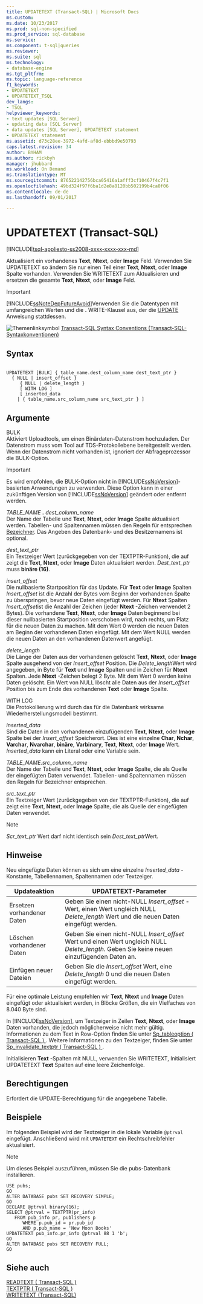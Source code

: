 ```yaml
---
title: UPDATETEXT (Transact-SQL) | Microsoft Docs
ms.custom: 
ms.date: 10/23/2017
ms.prod: sql-non-specified
ms.prod_service: sql-database
ms.service: 
ms.component: t-sql|queries
ms.reviewer: 
ms.suite: sql
ms.technology:
- database-engine
ms.tgt_pltfrm: 
ms.topic: language-reference
f1_keywords:
- UPDATETEXT
- UPDATETEXT_TSQL
dev_langs:
- TSQL
helpviewer_keywords:
- text updates [SQL Server]
- updating data [SQL Server]
- data updates [SQL Server], UPDATETEXT statement
- UPDATETEXT statement
ms.assetid: d73c28ee-3972-4afd-af8d-ebbbd9e50793
caps.latest.revision: 34
author: BYHAM
ms.author: rickbyh
manager: jhubbard
ms.workload: On Demand
ms.translationtype: MT
ms.sourcegitcommit: 876522142756bca05416a1afff3cf10467f4c7f1
ms.openlocfilehash: 49bd324f97f6ba1d2e8a8120bb502199b4ca0f06
ms.contentlocale: de-de
ms.lasthandoff: 09/01/2017

---
```

# <a name="updatetext-transact-sql"></a>UPDATETEXT (Transact-SQL)
[!INCLUDE[tsql-appliesto-ss2008-xxxx-xxxx-xxx-md](../../includes/tsql-appliesto-ss2008-xxxx-xxxx-xxx-md.md)]

  Aktualisiert ein vorhandenes **Text**, **Ntext**, oder **Image** Feld. Verwenden Sie UPDATETEXT so ändern Sie nur einen Teil einer **Text**, **Ntext**, oder **Image** Spalte vorhanden. Verwenden Sie WRITETEXT zum Aktualisieren und ersetzen die gesamte **Text**, **Ntext**, oder **Image** Feld.  
  
> [!IMPORTANT]  
>  [!INCLUDE[ssNoteDepFutureAvoid](../../includes/ssnotedepfutureavoid-md.md)]Verwenden Sie die Datentypen mit umfangreichen Werten und die **.** WRITE-Klausel aus, der die [UPDATE](../../t-sql/queries/update-transact-sql.md) Anweisung stattdessen.  
  
 ![Themenlinksymbol](../../database-engine/configure-windows/media/topic-link.gif "Topic link icon") [Transact-SQL Syntax Conventions (Transact-SQL-Syntaxkonventionen)](../../t-sql/language-elements/transact-sql-syntax-conventions-transact-sql.md)  
  
## <a name="syntax"></a>Syntax  
  
```  
  
UPDATETEXT [BULK] { table_name.dest_column_name dest_text_ptr }  
  { NULL | insert_offset }  
     { NULL | delete_length }  
     [ WITH LOG ]  
     [ inserted_data  
    | { table_name.src_column_name src_text_ptr } ]  
```  
  
## <a name="arguments"></a>Argumente  
 BULK  
 Aktiviert Uploadtools, um einen Binärdaten-Datenstrom hochzuladen. Der Datenstrom muss vom Tool auf TDS-Protokollebene bereitgestellt werden. Wenn der Datenstrom nicht vorhanden ist, ignoriert der Abfrageprozessor die BULK-Option.  
  
> [!IMPORTANT]  
>  Es wird empfohlen, die BULK-Option nicht in [!INCLUDE[ssNoVersion](../../includes/ssnoversion-md.md)]-basierten Anwendungen zu verwenden. Diese Option kann in einer zukünftigen Version von [!INCLUDE[ssNoVersion](../../includes/ssnoversion-md.md)] geändert oder entfernt werden.  
  
 *TABLE_NAME* **.** *dest_column_name*  
 Der Name der Tabelle und **Text**, **Ntext**, oder **Image** Spalte aktualisiert werden. Tabellen- und Spaltennamen müssen den Regeln für entsprechen [Bezeichner](../../relational-databases/databases/database-identifiers.md). Das Angeben des Datenbank- und des Besitzernamens ist optional.  
  
 *dest_text_ptr*  
 Ein Textzeiger Wert (zurückgegeben von der TEXTPTR-Funktion), die auf zeigt die **Text**, **Ntext**, oder **Image** Daten aktualisiert werden. *Dest_text_ptr* muss **binäre (**16**)**.  
  
 *insert_offset*  
 Die nullbasierte Startposition für das Update. Für **Text** oder **Image** Spalten *Insert_offset* ist die Anzahl der Bytes vom Beginn der vorhandenen Spalte zu überspringen, bevor neue Daten eingefügt werden. Für **Ntext** Spalten *Insert_offset*ist die Anzahl der Zeichen (jeder **Ntext** -Zeichen verwendet 2 Bytes). Die vorhandene **Text**, **Ntext**, oder **Image** Daten beginnend bei dieser nullbasierten Startposition verschoben wird, nach rechts, um Platz für die neuen Daten zu machen. Mit dem Wert 0 werden die neuen Daten am Beginn der vorhandenen Daten eingefügt. Mit dem Wert NULL werden die neuen Daten an den vorhandenen Datenwert angefügt.  
  
 *delete_length*  
 Die Länge der Daten aus der vorhandenen gelöscht **Text**, **Ntext**, oder **Image** Spalte ausgehend von der *Insert_offset* Position. Die *Delete_length*Wert wird angegeben, in Byte für **Text** und **Image** Spalten und in Zeichen für **Ntext** Spalten. Jede **Ntext** -Zeichen belegt 2 Byte. Mit dem Wert 0 werden keine Daten gelöscht. Ein Wert von NULL löscht alle Daten aus der *Insert_offset* Position bis zum Ende des vorhandenen **Text** oder **Image** Spalte.  
  
 WITH LOG  
 Die Protokollierung wird durch das für die Datenbank wirksame Wiederherstellungsmodell bestimmt.  
  
 *inserted_data*  
 Sind die Daten in den vorhandenen einzufügenden **Text**, **Ntext**, oder **Image** Spalte bei der *Insert_offset* Speicherort. Dies ist eine einzelne **Char**, **Nchar**, **Varchar**, **Nvarchar**, **binäre**,  **Varbinary**, **Text**, **Ntext**, oder **Image** Wert. *Inserted_data* kann ein Literal oder eine Variable sein.  
  
 *TABLE_NAME.src_column_name*  
 Der Name der Tabelle und **Text**, **Ntext**, oder **Image** Spalte, die als Quelle der eingefügten Daten verwendet. Tabellen- und Spaltennamen müssen den Regeln für Bezeichner entsprechen.  
  
 *src_text_ptr*  
 Ein Textzeiger Wert (zurückgegeben von der TEXTPTR-Funktion), die auf zeigt eine **Text**, **Ntext**, oder **Image** Spalte, die als Quelle der eingefügten Daten verwendet.  
  
> [!NOTE]  
>  *Scr_text_ptr* Wert darf nicht identisch sein *Dest_text_ptr*Wert.  
  
## <a name="remarks"></a>Hinweise  
 Neu eingefügte Daten können es sich um eine einzelne *Inserted_data* -Konstante, Tabellennamen, Spaltennamen oder Textzeiger.  
  
|Updateaktion|UPDATETEXT-Parameter|  
|-------------------|---------------------------|  
|Ersetzen vorhandener Daten|Geben Sie einen nicht-NULL *Insert_offset* -Wert, einen Wert ungleich NULL *Delete_length* Wert und die neuen Daten eingefügt werden.|  
|Löschen vorhandener Daten|Geben Sie einen nicht-NULL *Insert_offset* Wert und einen Wert ungleich NULL *Delete_length*. Geben Sie keine neuen einzufügenden Daten an.|  
|Einfügen neuer Dateien|Geben Sie die *Insert_offset* Wert, eine *Delete_length* 0 und die neuen Daten eingefügt werden.|  
  
 Für eine optimale Leistung empfehlen wir **Text**, **Ntext** und **Image** Daten eingefügt oder aktualisiert werden, in Blöcke Größen, die ein Vielfaches von 8.040 Byte sind.  
  
 In [!INCLUDE[ssNoVersion](../../includes/ssnoversion-md.md)], um Textzeiger in Zeilen **Text**, **Ntext**, oder **Image** Daten vorhanden, die jedoch möglicherweise nicht mehr gültig. Informationen zu dem Text in Row-Option finden Sie unter [Sp_tableoption &#40; Transact-SQL &#41; ](../../relational-databases/system-stored-procedures/sp-tableoption-transact-sql.md). Weitere Informationen zu den Textzeiger, finden Sie unter [Sp_invalidate_textptr &#40; Transact-SQL &#41; ](../../relational-databases/system-stored-procedures/sp-invalidate-textptr-transact-sql.md).  
  
 Initialisieren **Text** -Spalten mit NULL, verwenden Sie WRITETEXT, Initialisiert UPDATETEXT **Text** Spalten auf eine leere Zeichenfolge.  
  
## <a name="permissions"></a>Berechtigungen  
 Erfordert die UPDATE-Berechtigung für die angegebene Tabelle.  
  
## <a name="examples"></a>Beispiele  
 Im folgenden Beispiel wird der Textzeiger in die lokale Variable `@ptrval` eingefügt. Anschließend wird mit `UPDATETEXT` ein Rechtschreibfehler aktualisiert.  
  
> [!NOTE]  
>  Um dieses Beispiel auszuführen, müssen Sie die pubs-Datenbank installieren.  
  
```  
USE pubs;  
GO  
ALTER DATABASE pubs SET RECOVERY SIMPLE;  
GO  
DECLARE @ptrval binary(16);  
SELECT @ptrval = TEXTPTR(pr_info)   
   FROM pub_info pr, publishers p  
      WHERE p.pub_id = pr.pub_id   
      AND p.pub_name = 'New Moon Books'  
UPDATETEXT pub_info.pr_info @ptrval 88 1 'b';  
GO  
ALTER DATABASE pubs SET RECOVERY FULL;  
GO  
```  
  
## <a name="see-also"></a>Siehe auch  
 [READTEXT &#40; Transact-SQL &#41;](../../t-sql/queries/readtext-transact-sql.md)   
 [TEXTPTR &#40; Transact-SQL &#41;](../../t-sql/functions/text-and-image-functions-textptr-transact-sql.md)   
 [WRITETEXT (Transact-SQL)](../../t-sql/queries/writetext-transact-sql.md)  
  
  


